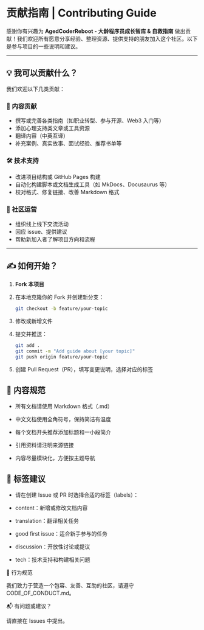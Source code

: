 # 贡献指南 | Contributing Guide

感谢你有兴趣为 **AgedCoderReboot - 大龄程序员成长智库 & 自救指南** 做出贡献！我们欢迎所有愿意分享经验、整理资源、提供支持的朋友加入这个社区。以下是参与项目的一些说明和建议。

---

## 💡 我可以贡献什么？

我们欢迎以下几类贡献：

### 📘 内容贡献
- 撰写或完善各类指南（如职业转型、参与开源、Web3 入门等）
- 添加心理支持类文章或工具资源
- 翻译内容（中英互译）
- 补充案例、真实故事、面试经验、推荐书单等

### 🛠 技术支持
- 改进项目结构或 GitHub Pages 构建
- 自动化构建脚本或文档生成工具（如 MkDocs、Docusaurus 等）
- 校对格式、修复链接、改善 Markdown 格式

### 💬 社区运营
- 组织线上线下交流活动
- 回应 issue、提供建议
- 帮助新加入者了解项目方向和流程

---

## ✍️ 如何开始？

1. **Fork 本项目**
2. 在本地克隆你的 Fork 并创建新分支：
   ```bash
   git checkout -b feature/your-topic
   ```
3. 修改或新增文件

4. 提交并推送：
   ```bash
   git add .
   git commit -m "Add guide about [your topic]"
   git push origin feature/your-topic
   ```
5. 创建 Pull Request（PR），填写变更说明，选择对应的标签

## 📄 内容规范
- 所有文档请使用 Markdown 格式（.md）

- 中文文档使用全角符号，保持简洁有温度

- 每个文档开头推荐添加标题和一小段简介

- 引用资料请注明来源链接

- 内容尽量模块化，方便按主题导航

## 🧭 标签建议
- 请在创建 Issue 或 PR 时选择合适的标签（labels）：

- content：新增或修改文档内容

- translation：翻译相关任务

- good first issue：适合新手参与的任务

- discussion：开放性讨论或提议

- tech：技术支持和构建相关问题

🤝 行为规范

我们致力于营造一个包容、友善、互助的社区，请遵守 CODE_OF_CONDUCT.md。

📬 有问题或建议？

请直接在 Issues 中提出。
